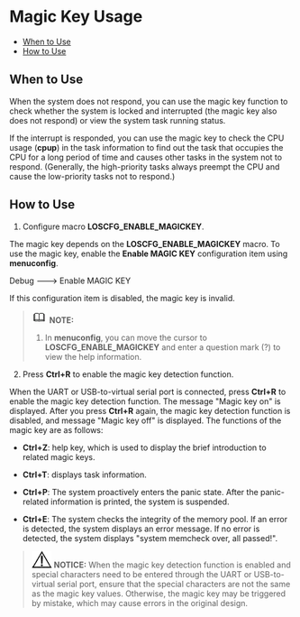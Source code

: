 # Magic Key Usage<a name="EN-US_TOPIC_0000001051451554"></a>

-   [When to Use](#section2350114718546)
-   [How to Use](#section3305151511559)

## When to Use<a name="section2350114718546"></a>

When the system does not respond, you can use the magic key function to check whether the system is locked and interrupted \(the magic key also does not respond\) or view the system task running status.

If the interrupt is responded, you can use the magic key to check the CPU usage \(**cpup**\) in the task information to find out the task that occupies the CPU for a long period of time and causes other tasks in the system not to respond. \(Generally, the high-priority tasks always preempt the CPU and cause the low-priority tasks not to respond.\)

## How to Use<a name="section3305151511559"></a>

1.  Configure macro  **LOSCFG\_ENABLE\_MAGICKEY**.

The magic key depends on the  **LOSCFG\_ENABLE\_MAGICKEY**  macro. To use the magic key, enable the  **Enable MAGIC KEY**  configuration item using  **menuconfig**.

Debug ---\> Enable MAGIC KEY 

If this configuration item is disabled, the magic key is invalid. 

>![](../public_sys-resources/icon-note.gif) **NOTE:** 
>1.  In  **menuconfig**, you can move the cursor to  **LOSCFG\_ENABLE\_MAGICKEY**  and enter a question mark \(?\) to view the help information.

2. Press  **Ctrl+R**  to enable the magic key detection function.

When the UART or USB-to-virtual serial port is connected, press  **Ctrl+R**  to enable the magic key detection function. The message "Magic key on" is displayed. After you press  **Ctrl+R**  again, the magic key detection function is disabled, and message "Magic key off" is displayed. The functions of the magic key are as follows:

-   **Ctrl+Z**: help key, which is used to display the brief introduction to related magic keys.

-   **Ctrl+T**: displays task information.

-   **Ctrl+P**: The system proactively enters the panic state. After the panic-related information is printed, the system is suspended.

-   **Ctrl+E**: The system checks the integrity of the memory pool. If an error is detected, the system displays an error message. If no error is detected, the system displays "system memcheck  over, all passed!".


>![](../public_sys-resources/icon-notice.gif) **NOTICE:** 
>When the magic key detection function is enabled and special characters need to be entered through the UART or USB-to-virtual serial port, ensure that the special characters are not the same as the magic key values. Otherwise, the magic key may be triggered by mistake, which may cause errors in the original design.

